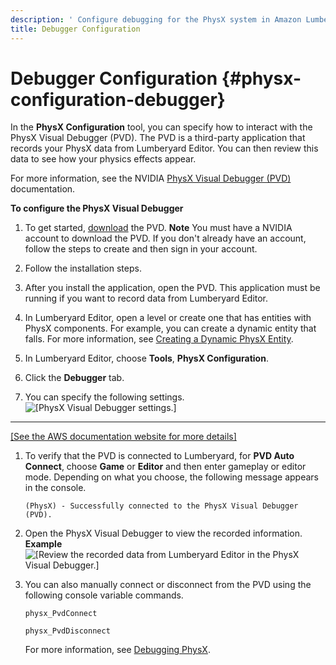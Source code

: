 ```yaml
---
description: ' Configure debugging for the PhysX system in Amazon Lumberyard. '
title: Debugger Configuration
---
```

# Debugger Configuration {#physx-configuration-debugger}

In the **PhysX Configuration** tool, you can specify how to interact with the PhysX Visual Debugger \(PVD\)\. The PVD is a third\-party application that records your PhysX data from Lumberyard Editor\. You can then review this data to see how your physics effects appear\.

For more information, see the NVIDIA [PhysX Visual Debugger \(PVD\)](https://docs.nvidia.com/gameworks/content/gameworkslibrary/physx/guide/Manual/VisualDebugger.html#physxvisualdebugger) documentation\.

**To configure the PhysX Visual Debugger**

1. To get started, [download](https://developer.nvidia.com/physx-visual-debugger) the PVD\.
**Note**
You must have a NVIDIA account to download the PVD\. If you don't already have an account, follow the steps to create and then sign in your account\.

1. Follow the installation steps\.

1. After you install the application, open the PVD\. This application must be running if you want to record data from Lumberyard Editor\.

1. In Lumberyard Editor, open a level or create one that has entities with PhysX components\. For example, you can create a dynamic entity that falls\. For more information, see [Creating a Dynamic PhysX Entity](/docs/userguide/components/physx-rigid-body-physics#example-creating-dynamic-game-entity)\.

1. In Lumberyard Editor, choose **Tools**, **PhysX Configuration**\.

1. Click the **Debugger** tab\.

1. You can specify the following settings\.
![\[PhysX Visual Debugger settings.\]](/images/userguide/physx/physx-configuration-debugger-1.png)
****
[\[See the AWS documentation website for more details\]](/docs/userguide/nvidia/physx/configuration-debugger)

1. To verify that the PVD is connected to Lumberyard, for **PVD Auto Connect**, choose **Game** or **Editor** and then enter gameplay or editor mode\. Depending on what you choose, the following message appears in the console\.

   ```
   (PhysX) - Successfully connected to the PhysX Visual Debugger (PVD).
   ```

1. Open the PhysX Visual Debugger to view the recorded information\.
**Example**
![\[Review the recorded data from Lumberyard Editor in the PhysX Visual Debugger.\]](/images/userguide/physx/physx-configuration-debugger-2.png)

1. You can also manually connect or disconnect from the PVD using the following console variable commands\.

   ```
   physx_PvdConnect
   ```

   ```
   physx_PvdDisconnect
   ```

   For more information, see [Debugging PhysX](/docs/userguide/debugging/physx.md)\.